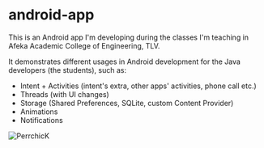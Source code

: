 # android-app

This is an Android app I'm developing during the classes I'm teaching in Afeka Academic College of Engineering, TLV.

It demonstrates different usages in Android development for the Java developers (the students), such as:
* Intent + Activities (intent's extra, other apps' activities, phone call etc.)
* Threads (with UI changes)
* Storage (Shared Preferences, SQLite, custom Content Provider)
* Animations
* Notifications


![PerrchicK](https://camo.githubusercontent.com/4b72635739320ca908b33ef61aa00ce05ffc7e3b/68747470733a2f2f646c2e64726f70626f7875736572636f6e74656e742e636f6d2f752f32333734313038372f4769744875622f47656e794d6f74696f6e2d616e64726f69642d6170702e706e67)
